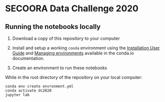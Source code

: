 # SECOORA Data Challenge 2020

## Running the notebooks locally

1. Download a copy of this repository to your computer

2. Install and setup a working `conda` environment using the [Installation User Guide](https://conda.io/projects/conda/en/latest/user-guide/index.html) and [Managing environments](https://conda.io/projects/conda/en/latest/user-guide/tasks/manage-environments.html) available in the conda.io documentation.

3. Create an environment to run these notebooks

While in the root directory of the repository on your local computer:

```
conda env create envronment.yml
conda activate dc2020
jupyter lab
```
